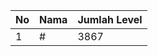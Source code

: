 | No | Nama            | Jumlah Level |
|----|-----------------|--------------|
| 1  | #    |    3867        |
